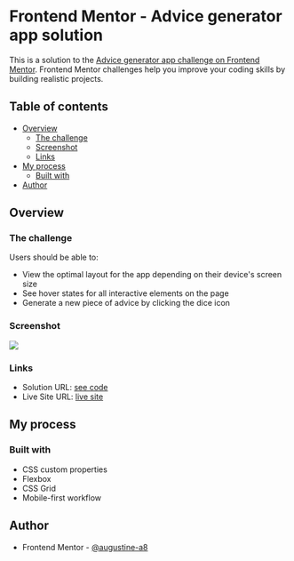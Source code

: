 # Frontend Mentor - Advice generator app solution

This is a solution to the [Advice generator app challenge on Frontend Mentor](https://www.frontendmentor.io/challenges/advice-generator-app-QdUG-13db). Frontend Mentor challenges help you improve your coding skills by building realistic projects.

## Table of contents

-   [Overview](#overview)
    -   [The challenge](#the-challenge)
    -   [Screenshot](#screenshot)
    -   [Links](#links)
-   [My process](#my-process)
    -   [Built with](#built-with)
-   [Author](#author)

## Overview

### The challenge

Users should be able to:

-   View the optimal layout for the app depending on their device's screen size
-   See hover states for all interactive elements on the page
-   Generate a new piece of advice by clicking the dice icon

### Screenshot

![](./screenshot.jpg)

### Links

-   Solution URL: [see code](https://github.com/augustine-a8/advice-generator-app-main.git)
-   Live Site URL: [live site](https://augustine-a8.github.io/advice-generator-app-main/)

## My process

### Built with

-   CSS custom properties
-   Flexbox
-   CSS Grid
-   Mobile-first workflow

## Author

-   Frontend Mentor - [@augustine-a8](https://www.frontendmentor.io/profile/augustine-a8)

